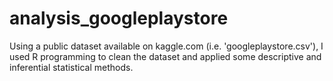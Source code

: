 # analysis_googleplaystore
Using a public dataset available on kaggle.com (i.e. 'googleplaystore.csv'), I used R programming to clean the dataset and applied some descriptive and inferential statistical methods. 
